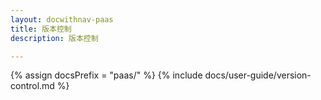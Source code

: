```yaml
---
layout: docwithnav-paas
title: 版本控制
description: 版本控制

---
```


{% assign docsPrefix = "paas/" %}
{% include docs/user-guide/version-control.md %}